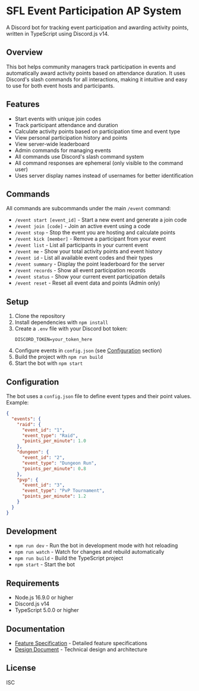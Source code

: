 # SFL Event Participation AP System

A Discord bot for tracking event participation and awarding activity points, written in TypeScript using Discord.js v14.

## Overview

This bot helps community managers track participation in events and automatically award activity points based on attendance duration. It uses Discord's slash commands for all interactions, making it intuitive and easy to use for both event hosts and participants.

## Features

- Start events with unique join codes
- Track participant attendance and duration
- Calculate activity points based on participation time and event type
- View personal participation history and points
- View server-wide leaderboard
- Admin commands for managing events
- All commands use Discord's slash command system
- All command responses are ephemeral (only visible to the command user)
- Uses server display names instead of usernames for better identification

## Commands

All commands are subcommands under the main `/event` command:

- `/event start [event_id]` - Start a new event and generate a join code
- `/event join [code]` - Join an active event using a code
- `/event stop` - Stop the event you are hosting and calculate points
- `/event kick [member]` - Remove a participant from your event
- `/event list` - List all participants in your current event
- `/event me` - Show your total activity points and event history
- `/event id` - List all available event codes and their types
- `/event summary` - Display the point leaderboard for the server
- `/event records` - Show all event participation records
- `/event status` - Show your current event participation details
- `/event reset` - Reset all event data and points (Admin only)

## Setup

1. Clone the repository
2. Install dependencies with `npm install`
3. Create a `.env` file with your Discord bot token:
   ```
   DISCORD_TOKEN=your_token_here
   ```
4. Configure events in `config.json` (see [Configuration](#configuration) section)
5. Build the project with `npm run build`
6. Start the bot with `npm start`

## Configuration

The bot uses a `config.json` file to define event types and their point values. Example:

```json
{
  "events": {
    "raid": {
      "event_id": "1",
      "event_type": "Raid",
      "points_per_minute": 1.0
    },
    "dungeon": {
      "event_id": "2",
      "event_type": "Dungeon Run",
      "points_per_minute": 0.8
    },
    "pvp": {
      "event_id": "3",
      "event_type": "PvP Tournament",
      "points_per_minute": 1.2
    }
  }
}
```

## Development

- `npm run dev` - Run the bot in development mode with hot reloading
- `npm run watch` - Watch for changes and rebuild automatically
- `npm run build` - Build the TypeScript project
- `npm start` - Start the bot

## Requirements

- Node.js 16.9.0 or higher
- Discord.js v14
- TypeScript 5.0.0 or higher

## Documentation

- [Feature Specification](FEATURE_SPECIFICATION.md) - Detailed feature specifications
- [Design Document](DESIGN_DOCUMENT.md) - Technical design and architecture

## License

ISC
